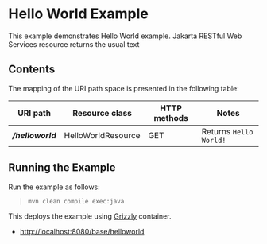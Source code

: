 [//]: # " Copyright (c) 2015, 2020 Oracle and/or its affiliates. All rights reserved. "
[//]: # " "
[//]: # " This program and the accompanying materials are made available under the "
[//]: # " terms of the Eclipse Distribution License v. 1.0, which is available at "
[//]: # " http://www.eclipse.org/org/documents/edl-v10.php. "
[//]: # " "
[//]: # " SPDX-License-Identifier: BSD-3-Clause "

Hello World Example
===================

This example demonstrates Hello World example. Jakarta RESTful Web Services resource returns the usual text

Contents
--------

The mapping of the URI path space is presented in the following table:

URI path             | Resource class      | HTTP methods | Notes
-------------------- | ------------------- | ------------ | --------------------------------------------------------
**_/helloworld_**    | HelloWorldResource  |  GET         |  Returns `Hello World!`

Running the Example
-------------------

Run the example as follows:

>     mvn clean compile exec:java

This deploys the example using [Grizzly](https://projects.eclipse.org/projects/ee4j.grizzly) container.

-   <http://localhost:8080/base/helloworld>
